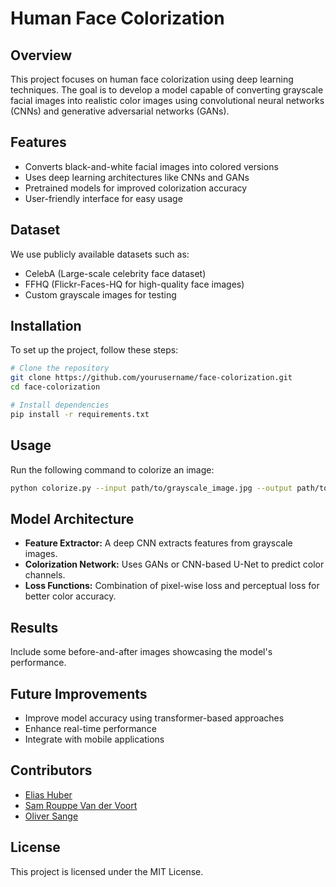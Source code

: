 # Human Face Colorization

## Overview
This project focuses on human face colorization using deep learning techniques. The goal is to develop a model capable of converting grayscale facial images into realistic color images using convolutional neural networks (CNNs) and generative adversarial networks (GANs).

## Features
- Converts black-and-white facial images into colored versions
- Uses deep learning architectures like CNNs and GANs
- Pretrained models for improved colorization accuracy
- User-friendly interface for easy usage

## Dataset
We use publicly available datasets such as:
- CelebA (Large-scale celebrity face dataset)
- FFHQ (Flickr-Faces-HQ for high-quality face images)
- Custom grayscale images for testing

## Installation
To set up the project, follow these steps:

```bash
# Clone the repository
git clone https://github.com/yourusername/face-colorization.git
cd face-colorization

# Install dependencies
pip install -r requirements.txt
```

## Usage
Run the following command to colorize an image:

```bash
python colorize.py --input path/to/grayscale_image.jpg --output path/to/output.jpg
```

## Model Architecture
- **Feature Extractor:** A deep CNN extracts features from grayscale images.
- **Colorization Network:** Uses GANs or CNN-based U-Net to predict color channels.
- **Loss Functions:** Combination of pixel-wise loss and perceptual loss for better color accuracy.

## Results
Include some before-and-after images showcasing the model's performance.

## Future Improvements
- Improve model accuracy using transformer-based approaches
- Enhance real-time performance
- Integrate with mobile applications

## Contributors
- [Elias Huber](https://github.com/yourusername)
- [Sam Rouppe Van der Voort](https://github.com/teammateusername)
- [Oliver Sange](https://github.com/teammateusername)
## License
This project is licensed under the MIT License.

